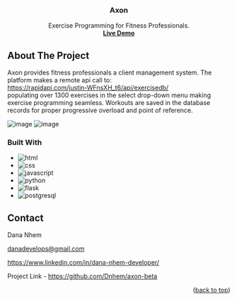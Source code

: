 <a name="readme-top"></a>


<!-- PROJECT LOGO -->
<br />
<div align="center">
  <a href="https://github.com/github_username/repo_name"></a>

<h3 align="center">Axon</h3>

  <p align="center">
    Exercise Programming for Fitness Professionals.
    <br />
    <a href="https://axon-beta-production.up.railway.app"><strong>Live Demo</strong></a>
</div>


<!-- ABOUT THE PROJECT -->
## About The Project
Axon provides fitness professionals a client management system. The platform makes a remote api call to:
<br/>
https://rapidapi.com/justin-WFnsXH_t6/api/exercisedb/
<br/>
populating over 1300 exercises in the select drop-down menu making exercise programming seamless. Workouts are saved in the database records
for proper progressive overload and point of reference.

![image](https://user-images.githubusercontent.com/64617718/199347452-75541261-a5b2-4661-9615-16d10424e2a7.png)
![image](https://user-images.githubusercontent.com/64617718/199348088-8a2fade0-14f4-4370-b8dd-35fd41c85587.png)


### Built With
* <img src="https://img.shields.io/badge/HTML5-E34F26?style=for-the-badge&logo=html5&logoColor=white" alt="html"/>
* <img src="https://img.shields.io/badge/CSS3-1572B6?style=for-the-badge&logo=css3&logoColor=white" alt="css"/>
* <img src="https://img.shields.io/badge/JavaScript-323330?style=for-the-badge&logo=javascript&logoColor=F7DF1E" alt="javascript"/>
* <img src="https://img.shields.io/badge/Python-FFD43B?style=for-the-badge&logo=python&logoColor=blue" alt="python"/>
* <img src="https://img.shields.io/badge/Flask-000000?style=for-the-badge&logo=flask&logoColor=white" alt="flask"/>
* <img src="https://img.shields.io/badge/PostgreSQL-316192?style=for-the-badge&logo=postgresql&logoColor=white" alt="postgresql"/>


<!-- CONTACT -->
## Contact

Dana Nhem
<br/>

danadevelops@gmail.com
<br/>

https://www.linkedin.com/in/dana-nhem-developer/
<br/>

Project Link - https://github.com/Dnhem/axon-beta

<p align="right">(<a href="#readme-top">back to top</a>)</p>
